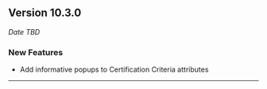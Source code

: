 
## Version 10.3.0
_Date TBD_

### New Features
* Add informative popups to Certification Criteria attributes

---
